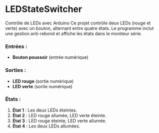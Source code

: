 # LEDStateSwitcher
Contrôle de LEDs avec Arduino  Ce projet contrôle deux LEDs (rouge et verte) avec un bouton, alternant entre quatre états. Le programme inclut une gestion anti-rebond et affiche les états dans le moniteur série.

### Entrées :
- **Bouton poussoir** (entrée numérique)

### Sorties :
- **LED rouge** (sortie numérique)
- **LED verte** (sortie numérique)

### États :
1. **État 1** : Les deux LEDs éteintes.
2. **État 2** : LED rouge allumée, LED verte éteinte.
3. **État 3** : LED rouge éteinte, LED verte allumée.
4. **État 4** : Les deux LEDs allumées.
